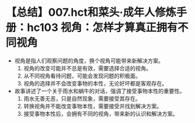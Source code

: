 # 【总结】007.hct和菜头·成年人修炼手册：hc103 视角：怎样才算真正拥有不同视角

-   视角是指人们观察问题的角度，换个视角可能带来新解决方案。
    1.  视角的改变可能并不总是有效，需要选择合适的视角。
    2.  从不同视角看待问题，可能会发现问题的积极面。
    3.  视角的选择并不会改变事物的本性，无论好坏都是客观存在。
-   故事讲述了一个关于雨水和蜗牛的对话，强调了接受事物本性的重要性。
    1.  雨水无善无恶，只是自然现象，需要接受其存在。
    2.  转换视角并不能改变事物本性，需要接受并找到解决方案。
    3.  接受事物本性后，会拥有不同的视角，带来新的认识和解决方案。